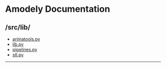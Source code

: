 # Amodely Documentation

## /src/lib/
- [arimatools.py](./arimatools.py.md)
- [lib.py](./lib.py.md)
- [pipelines.py](./pipelines.py.md)
- [stl.py](./stl.py.md)

---